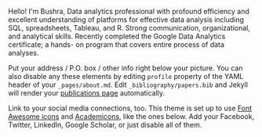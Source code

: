 Hello! I'm Bushra, Data analytics professional with profound efficiency and excellent understanding of platforms for effective data analysis including SQL, spreadsheets, Tableau, and R. Strong communication, organizational, and analytical skills. Recently completed the Google Data Analytics certificate; a hands- on program that covers entire process of data analyses.

Put your address / P.O. box / other info right below your picture. You can also disable any these elements by editing `profile` property of the YAML header of your `_pages/about.md`. Edit `_bibliography/papers.bib` and Jekyll will render your [publications page](/al-folio/publications/) automatically.

Link to your social media connections, too. This theme is set up to use [Font Awesome icons](https://fontawesome.com/) and [Academicons](https://jpswalsh.github.io/academicons/), like the ones below. Add your Facebook, Twitter, LinkedIn, Google Scholar, or just disable all of them.
